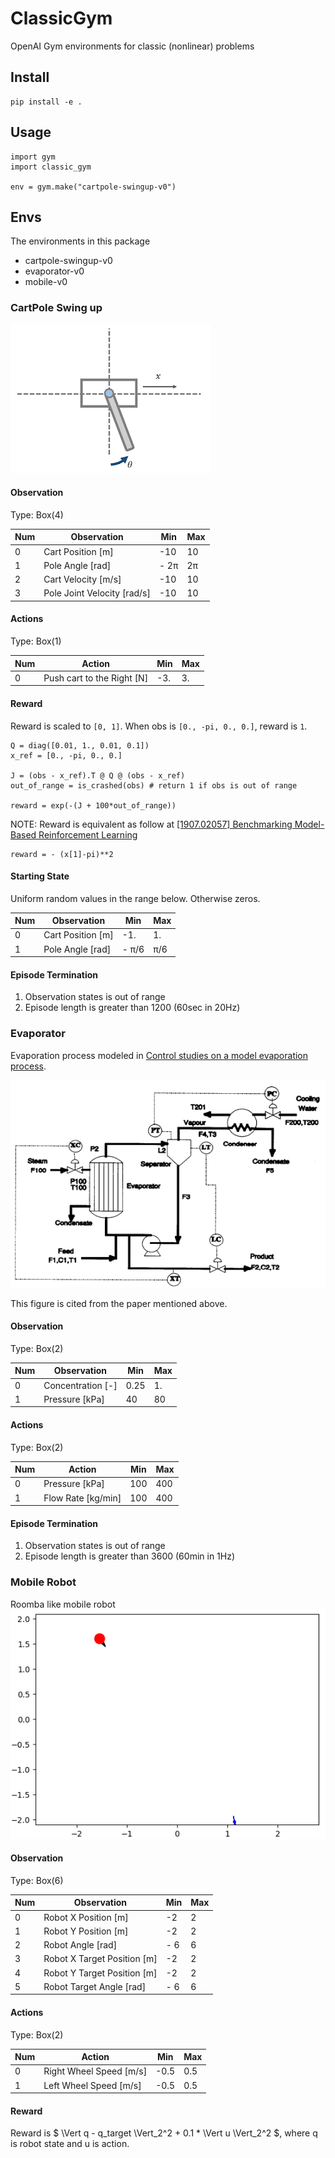 # ClassicGym
OpenAI Gym environments for classic (nonlinear) problems

## Install
```
pip install -e .
```

## Usage

```
import gym
import classic_gym

env = gym.make("cartpole-swingup-v0")
```

## Envs
The environments in this package
- cartpole-swingup-v0
- evaporator-v0
- mobile-v0

### CartPole Swing up
![CartPole](assets/cartpole.png)

#### Observation
Type: Box(4)

Num | Observation | Min | Max
---|---|---|---
0 | Cart Position [m] | -10 | 10 
1 | Pole Angle [rad] | - 2&pi;  | 2&pi;
2 | Cart Velocity [m/s] | -10 | 10
3 | Pole Joint Velocity [rad/s] | -10 | 10 

#### Actions
Type: Box(1)

Num | Action | Min | Max
--- | --- | --- | ---
0 | Push cart to the Right [N] | -3. |  3.

#### Reward
Reward is scaled to `[0, 1]`. When obs is `[0., -pi, 0., 0.]`, reward is `1`.

```
Q = diag([0.01, 1., 0.01, 0.1])
x_ref = [0., -pi, 0., 0.]

J = (obs - x_ref).T @ Q @ (obs - x_ref)
out_of_range = is_crashed(obs) # return 1 if obs is out of range

reward = exp(-(J + 100*out_of_range))
```

NOTE: Reward is equivalent as follow at [\[1907\.02057\] Benchmarking Model\-Based Reinforcement Learning](https://arxiv.org/abs/1907.02057)

```
reward = - (x[1]-pi)**2
```

#### Starting State
Uniform random values in the range below. Otherwise zeros.

Num | Observation | Min | Max
---|---|---|---
0 | Cart Position [m] | -1. | 1.
1 | Pole Angle [rad] | - &pi;/6  | &pi;/6

#### Episode Termination
1. Observation states is out of range
2. Episode length is greater than 1200 (60sec in 20Hz)

### Evaporator
Evaporation process modeled in [Control studies on a model evaporation process](https://www.sciencedirect.com/science/article/pii/0959152494800251).

![Evaporator](assets/evaporator.png)

This figure is cited from the paper mentioned above.

#### Observation
Type: Box(2)

Num | Observation | Min | Max
---|---|---|---
0 | Concentration [-] | 0.25 | 1.
1 | Pressure [kPa] | 40  | 80

#### Actions
Type: Box(2)

Num | Action | Min | Max
--- | --- | --- | ---
0 |  Pressure [kPa] | 100 | 400 
1 | Flow Rate [kg/min] | 100 | 400 

#### Episode Termination
1. Observation states is out of range
2. Episode length is greater than 3600 (60min in 1Hz)

### Mobile Robot
Roomba like mobile robot
![MobileRobot](assets/mobile_robot.png)

#### Observation
Type: Box(6)

Num | Observation | Min | Max
---|---|---|---
0 | Robot X Position [m] | -2 | 2 
1 | Robot Y Position [m] | -2 | 2 
2 | Robot Angle [rad] | - 6  | 6
3 | Robot X Target Position [m] | -2 | 2 
4 | Robot Y Target Position [m] | -2 | 2 
5 | Robot Target Angle [rad] | - 6  | 6

#### Actions
Type: Box(2)

Num | Action | Min | Max
--- | --- | --- | ---
0 | Right Wheel Speed [m/s] | -0.5 |  0.5
1 | Left Wheel Speed [m/s] | -0.5 |  0.5

#### Reward
Reward is $ \Vert q - q_target \Vert_2^2 + 0.1 * \Vert u \Vert_2^2 $, where q is robot state and u is action.

